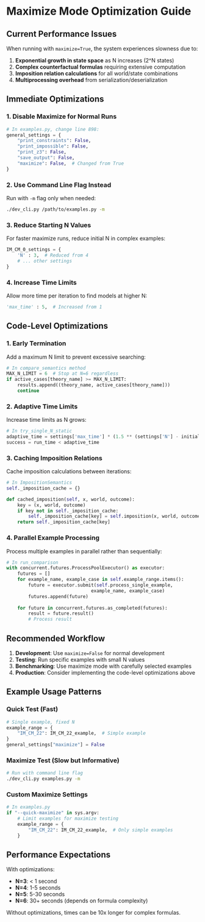 # Maximize Mode Optimization Guide

## Current Performance Issues

When running with `maximize=True`, the system experiences slowness due to:

1. **Exponential growth in state space** as N increases (2^N states)
2. **Complex counterfactual formulas** requiring extensive computation
3. **Imposition relation calculations** for all world/state combinations
4. **Multiprocessing overhead** from serialization/deserialization

## Immediate Optimizations

### 1. Disable Maximize for Normal Runs
```python
# In examples.py, change line 898:
general_settings = {
    "print_constraints": False,
    "print_impossible": False,
    "print_z3": False,
    "save_output": False,
    "maximize": False,  # Changed from True
}
```

### 2. Use Command Line Flag Instead
Run with `-m` flag only when needed:
```bash
./dev_cli.py /path/to/examples.py -m
```

### 3. Reduce Starting N Values
For faster maximize runs, reduce initial N in complex examples:
```python
IM_CM_0_settings = {
    'N' : 3,  # Reduced from 4
    # ... other settings
}
```

### 4. Increase Time Limits
Allow more time per iteration to find models at higher N:
```python
'max_time' : 5,  # Increased from 1
```

## Code-Level Optimizations

### 1. Early Termination
Add a maximum N limit to prevent excessive searching:
```python
# In compare_semantics method
MAX_N_LIMIT = 6  # Stop at N=6 regardless
if active_cases[theory_name] >= MAX_N_LIMIT:
    results.append((theory_name, active_cases[theory_name]))
    continue
```

### 2. Adaptive Time Limits
Increase time limits as N grows:
```python
# In try_single_N_static
adaptive_time = settings['max_time'] * (1.5 ** (settings['N'] - initial_N))
success = run_time < adaptive_time
```

### 3. Caching Imposition Relations
Cache imposition calculations between iterations:
```python
# In ImpositionSemantics
self._imposition_cache = {}

def cached_imposition(self, x, world, outcome):
    key = (x, world, outcome)
    if key not in self._imposition_cache:
        self._imposition_cache[key] = self.imposition(x, world, outcome)
    return self._imposition_cache[key]
```

### 4. Parallel Example Processing
Process multiple examples in parallel rather than sequentially:
```python
# In run_comparison
with concurrent.futures.ProcessPoolExecutor() as executor:
    futures = []
    for example_name, example_case in self.example_range.items():
        future = executor.submit(self.process_single_example, 
                               example_name, example_case)
        futures.append(future)
    
    for future in concurrent.futures.as_completed(futures):
        result = future.result()
        # Process result
```

## Recommended Workflow

1. **Development**: Use `maximize=False` for normal development
2. **Testing**: Run specific examples with small N values
3. **Benchmarking**: Use maximize mode with carefully selected examples
4. **Production**: Consider implementing the code-level optimizations above

## Example Usage Patterns

### Quick Test (Fast)
```python
# Single example, fixed N
example_range = {
    "IM_CM_22": IM_CM_22_example,  # Simple example
}
general_settings["maximize"] = False
```

### Maximize Test (Slow but Informative)
```bash
# Run with command line flag
./dev_cli.py examples.py -m
```

### Custom Maximize Settings
```python
# In examples.py
if "--quick-maximize" in sys.argv:
    # Limit examples for maximize testing
    example_range = {
        "IM_CM_22": IM_CM_22_example,  # Only simple examples
    }
```

## Performance Expectations

With optimizations:
- **N=3**: < 1 second
- **N=4**: 1-5 seconds  
- **N=5**: 5-30 seconds
- **N=6**: 30+ seconds (depends on formula complexity)

Without optimizations, times can be 10x longer for complex formulas.
